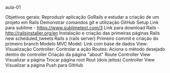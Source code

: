 aula-01

Objetivos gerais:
Reproduzir aplicação GoRails e estudar a criação de um projeto em Rails
Demonstrar comandos git e utilização GitHub
Setup
Link para sublime - https://www.sublimetext.com/3
Link para download Rails - http://railsinstaller.org/en
Instalação e criação das primeiras páginas
Rails new scheduled_tweets
Rails s (rails server)
Primeiro commit e criação do primeiro branch
Modelo MVC
Model: Link com base de dados
View: Visualização
Controller: Controlar a ação
Routes: Aciona o método desejado dentro do controller
Criação da página "about"
Route
Controller
View
Visualizar a página
Trocar página root
Rout (dois jeitos)
Controller
View
Visualizar a página
Push para GitHub 
